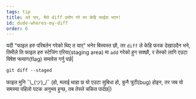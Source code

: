 ```yaml
---
tags: tip
title: अरे यार्, मैले diff प्रयोग गरे तर केहि फाईदा भएन!
id: dude-wheres-my-diff
order: 6
---
```


यदी "फाइल हरु परिबर्तन गरेको थिए त यार्" भनेर बिस्वस्त छौ, तर `diff` ले केहि फरक देखाउदैन भने, तिमीले ति फाइल हरु स्टेजिंग एरिया(staging area) मा `add` गरेको हुन सक्छौ, र तेस्को लागि एउटा विषेश फ्ल्याग(flag) समावेस गर्नु पर्छ|

```git
git diff --staged
```

फाइल मुनि &macr;\\\_(ツ)\_/&macr; (हो, मलाई थाहा छ यो एउटा सुबिधा हो, कुनै त्रुटी(bug) होइन, तर जब यो समस्या पहिलो पटक अनुभव हुन्छ, तब तेस्ले चकित पार्दछ|)
